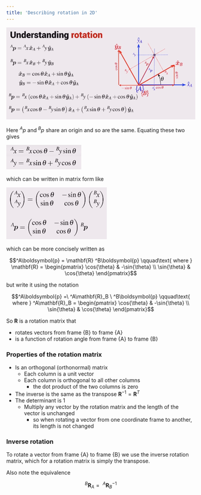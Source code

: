 ```yaml
---
title: 'Describing rotation in 2D'
---
```


![](images/2d-geometry-07-understanding.png)

Here $^Ap$ and $^Bp$ share an origin and so are the same. Equating these two
gives

![](images/2d-geometry-07-equate.png)

which can be written in matrix form like

![](images/2d-geometry-07-matrix.png)

which can be more concisely written as

$$^A\boldsymbol{p} = \mathbf{R} ^B\boldsymbol{p} \qquad\text{ where
} \mathbf{R} = \begin{pmatrix} \cos{\theta} & -\sin{\theta} \\ \sin{\theta}
& \cos{\theta} \end{pmatrix}$$

but write it using the notation

$$^A\boldsymbol{p} =\ ^A\mathbf{R}_B \  ^B\boldsymbol{p} \qquad\text{
where } ^A\mathbf{R}_B = \begin{pmatrix} \cos{\theta} & -\sin{\theta} \\
\sin{\theta} & \cos{\theta} \end{pmatrix}$$

So **R** is a rotation matrix that

+ rotates vectors from frame {B} to frame {A}
+ is a function of rotation angle from frame {A} to frame {B}

### Properties of the rotation matrix

+ Is an orthogonal (orthonormal) matrix
  - Each column is a unit vector
  - Each column is orthogonal to all other columns
    - the dot product of the two columns is zero
+ The inverse is the same as the transpose $\boldsymbol{R}^{-1}
  = \boldsymbol{R}^T$
+ The determinant is 1
  - Multiply any vector by the rotation matrix and the length of the
    vector is unchanged
    - so when rotating a vector from one coordinate frame to another, its
      length is not changed

### Inverse rotation

To rotate a vector from frame {A} to frame {B} we use the inverse rotation
matrix, which for a rotation matrix is simply the transpose.

Also note the equivalence

$$^B\boldsymbol{R}_A =\ ^A\boldsymbol{R}^{-1}_B$$
